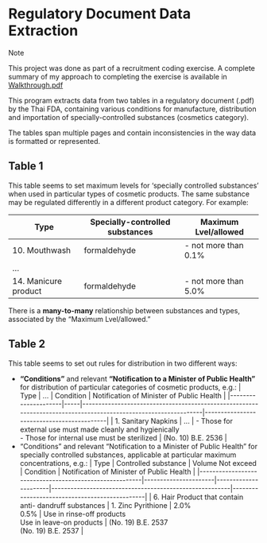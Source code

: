 # Regulatory Document Data Extraction 

> [!NOTE]
> This project was done as part of a recruitment coding exercise. A complete summary of my approach to completing the exercise is available in [Walkthrough.pdf](./Walkthrough.pdf)

This program extracts data from two tables in a regulatory document (.pdf) by the Thai FDA, containing various conditions for manufacture, distribution and importation of specially-controlled substances (cosmetics category).

The tables span multiple pages and contain inconsistencies in the way data is formatted or represented.

## Table 1

This table seems to set maximum levels for ‘specially controlled substances’ when used in particular types of cosmetic products. The same substance may be regulated differently in a different product category.
For example:

|   Type                  |   Specially-controlled substances  |   Maximum Lvel/allowed  |
|-------------------------|------------------------------------|-------------------------|
|   10. Mouthwash         |   formaldehyde                     |   - not more than 0.1%  |
|   …                     |                                    |                         |
|   14. Manicure product  |   formaldehyde                     |   - not more than 5.0%  |

There is a **many-to-many** relationship between substances and types, associated by the “Maximum Lvel/allowed.”

## Table 2

This table seems to set out rules for distribution in two different ways:
- **“Conditions”** and relevant **“Notification to a Minister of Public Health”** for distribution of particular categories of cosmetic products, e.g.:
  | Type                | ... | Condition                                                                                                      | Notification of Minister of Public Health |
  |---------------------|-----|----------------------------------------------------------------------------------------------------------------|-------------------------------------------|
  | 1. Sanitary Napkins | ... | - Those for external use must made cleanly and hygienically<br />  - Those for internal use must be sterilized | (No. 10) B.E. 2536                        |
- “Conditions” and relevant “Notification to a Minister of Public Health” for specially controlled substances, applicable at particular maximum concentrations, e.g.:
  | Type                                                   | Controlled substance | Volume Not exceed    | Condition                                              | Notification of Minister of Public Health     |
  |--------------------------------------------------------|----------------------|----------------------|--------------------------------------------------------|-----------------------------------------------|
  | 6. Hair Product that contain anti- dandruff substances | 1. Zinc Pyrithione   | 2.0%<br/>0.5%        | Use in rinse-off products<br/>Use in leave-on products | (No. 19) B.E. 2537<br/>(No. 19) B.E. 2537     |

